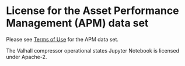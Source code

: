 # License for the Asset Performance Management (APM) data set

Please see [Terms of Use](./Open%20Industrial%20Data%20-%20Terms%20of%20Use.pdf) for the APM data set.

The Valhall compressor operational states Jupyter Notebook is licensed under Apache-2.
